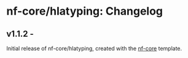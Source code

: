 # nf-core/hlatyping: Changelog

## v1.1.2 - <date>
Initial release of nf-core/hlatyping, created with the [nf-core](http://nf-co.re/) template.
